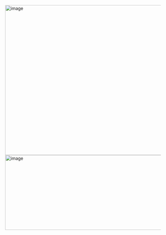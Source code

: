 <img width="694" height="485" alt="image" src="https://github.com/user-attachments/assets/598c9c3c-bfd3-4840-8925-fb46c6a19ac2" />
<img width="670" height="242" alt="image" src="https://github.com/user-attachments/assets/8d257a43-1b13-4b14-8b1b-661fc3cf8f55" />

